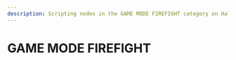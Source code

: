 ```yaml
---
description: Scripting nodes in the GAME MODE FIREFIGHT category on Halo Infinite.
---
```


# GAME MODE FIREFIGHT

